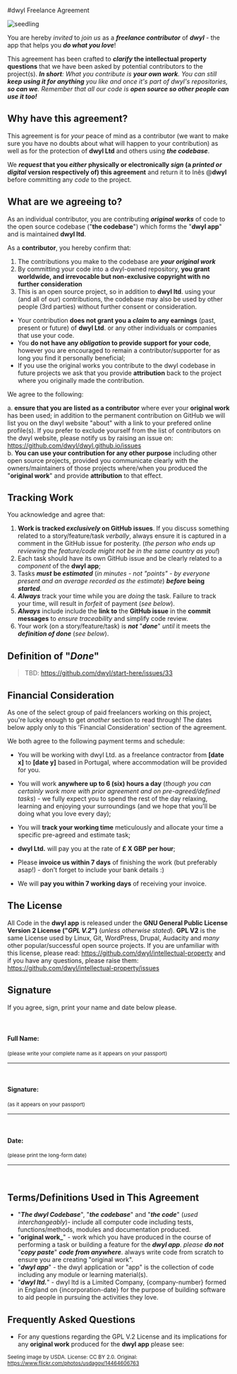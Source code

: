 #dwyl Freelance Agreement

![seedling](http://i.imgur.com/u6xFrZX.jpg)

You are hereby _invited_ to _join us_ as a _**freelance contributor**_ of _**dwyl**_  - the app that helps you _**do what you love**_!

This agreement has been crafted to **_clarify_ the intellectual property questions** that we have been asked by potential contributors to the project(s).
_**In short**: What you contribute is **your own work**. You can still **keep using it for anything** you like and once it's part of dwyl's repositories, **so can we**. Remember that all our code is **open source so other people can use it too!**_


## Why have this agreement?

This agreement is for _your_ peace of mind as a contributor (we want to make sure you have no doubts about what will happen to your contribution) as well as for the protection of **dwyl Ltd** and others using _**the codebase**_.

We **_request_ that you _either_ physically or electronically _sign_ (a _printed or digital_ version respectively of) this agreement** and return it to Inês @**dwyl** before committing any _code_ to the project.

## What are we agreeing to?

As an individual contributor, you are contributing **_original works_** of code to the open source codebase ("**the codebase**") which forms the "**dwyl app**" and is maintained **dwyl ltd**.

As a **contributor**, you hereby confirm that:

1. The contributions you make to the codebase are **_your original work_**
2. By committing your code into a dwyl-owned repository, **you grant worldwide, and irrevocable but non-exclusive copyright with no further consideration**
3. This is an open source project, so in addition to **dwyl ltd**. using your (and all of our) contributions, the codebase may also be used by other people (3rd parties) without further consent or consideration.
+ Your contribution **does not grant you a _claim_ to any earnings** (past, present or future) of **dwyl Ltd**. or any other individuals or companies that use your code.
+ You **do not have any _obligation_ to provide support for your code**, however you are encouraged to remain a contributor/supporter for as long you find it personally beneficial;
+ If you use the original works you contribute to the dwyl codebase in future projects we ask that you provide **attribution** back to the project where you originally made the contribution.

We agree to the following:

a. **ensure that you are listed as a contributor** where ever your **original work** has been used; in addition to the permanent contribution on GitHub we will list you on the dwyl website "about" with a link to your prefered online profile(s). If you prefer to exclude yourself from the list of contributors on the dwyl website, please notify us by raising an issue on: https://github.com/dwyl/dwyl.github.io/issues  
b. **You can use your contribution for any other purpose** including other open source projects, provided you communicate clearly with the owners/maintainers of those projects where/when you produced the "**original work**" and provide **attribution** to that effect.



## Tracking Work

You acknowledge and agree that:

1. **Work is tracked _exclusively_ on GitHub issues**. If you discuss something related to a story/feature/task _verbally_, always ensure it is captured in a comment in the GitHub issue for posterity. (_the person who ends up reviewing the feature/code might not be in the same country as you!_)
2. Each task should have its own GitHub issue and be clearly related to a _component_ of the **dwyl app**;
3. Tasks _**must**_ **be _estimated_** (_in minutes - not "points" - by everyone present and an average recorded as the estimate_) **_before_ being _started_**.
4. _**Always**_ track your time while you are _doing_ the task. Failure to track your time, will result in _forfeit_ of payment (_see below_).
5. _**Always**_ include include the **link to** the **GitHub issue** in the **commit messages** to _ensure traceability_ and simplify code review.
5. Your work (on a story/feature/task) is _**not**_ "_**done**_" _until_ it meets the _**definition of done**_ (_see below_).


## Definition of "_Done_"

> TBD: https://github.com/dwyl/start-here/issues/33


## Financial Consideration

As one of the select group of paid freelancers working on this project, you're lucky enough to get _another_ section to read through! The dates below apply only to this 'Financial Consideration' section of the agreement.

We both agree to the following payment terms and schedule:

+ You will be working with dwyl Ltd. as a freelance contractor from **[date x]** to **[date y]** based in Portugal, where accommodation will be provided for you.
+ You will work **anywhere up to 6 (six) hours a day**
(_though you can certainly work more with prior agreement and on pre-agreed/defined tasks_) - we fully expect you to spend the rest of the day relaxing,
learning and enjoying your surroundings (and we hope that
you'll be doing what you love every day);
+ You will **track your working time** meticulously and allocate your time a specific pre-agreed and estimate task;


+ **dwyl Ltd.** will pay you at the rate of **£ X GBP per hour**;
+ Please **invoice us within 7 days** of finishing the work (but preferably asap!) - don't forget to include your bank details :)
+ We will **pay you within 7 working days** of receiving your invoice.

## The License

All Code in the **dwyl app** is released under the **GNU General Public License Version 2 License ("_GPL V.2_")** (_unless otherwise stated_).
**GPL V2** is the same License used by Linux, Git, WordPress, Drupal, Audacity and _many_ other popular/successful open source projects.
If you are unfamiliar with this license, please read:
https://github.com/dwyl/intellectual-property
and if you have any questions, please raise them:
https://github.com/dwyl/intellectual-property/issues





## Signature
If you agree, sign, print your name and date below please.
<br/>
<br/>
<br/>
#### Full Name:

<small>(please write your complete name as it appears on your passport) </small>

*****

<br/>

#### Signature:

<small>(as it appears on your passport) </small>

*****

<br/>

#### Date:

<small>(please print the long-form date) </small>

*****

<br/>


## Terms/Definitions Used in This Agreement

+ "_**The dwyl Codebase**_", "_**the codebase**_" and "_**the code**_" (*used interchangeably*)- include all computer code including tests, functions/methods, modules and documentation produced.
+ "**original work_**" - work which you have produced in the course of performing a task or building a feature for the _**dwyl app**_.
_please **do not**_ "_**copy paste**_" _**code from anywhere**_. always write code from scratch to ensure you are creating "original work".
+ "_**dwyl app**_" - the dwyl application or "app" is the collection of code including any module or learning material(s).
+ "_**dwyl ltd.**_" - dwyl ltd is a Limited Company, {company-number} formed in England on {incorporation-date} for the purpose of building software
to aid people in pursuing the activities they love.

## Frequently Asked Questions

+ For any questions regarding the GPL V.2 License and its implications for any **original work** produced for the **dwyl app** please see:


<small>Seeling image by USDA. License: CC BY 2.0. Original: https://www.flickr.com/photos/usdagov/14464606763</small>

